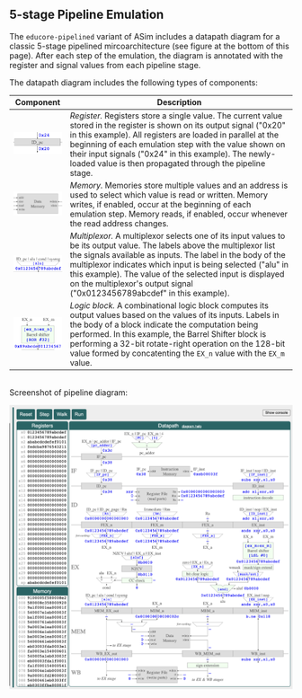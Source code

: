 ## 5-stage Pipeline Emulation

The `educore-pipelined` variant of ASim includes a datapath diagram
for a classic 5-stage pipelined mircoarchitecture (see figure at the
bottom of this page).  After each step of the emulation, the diagram
is annotated with the register and signal values from each pipeline
stage.

The datapath diagram includes the following types of components:

| Component | Description |
| --- | --- |
| <img width="150px" src="/docs/register.png"> | *Register.*  Registers store a single value. The current value stored in the register is shown on its output signal ("0x20" in this example).  All registers are loaded in parallel at the beginning of each emulation step with the value shown on their input signals ("0x24" in this example). The newly-loaded value is then propagated through the pipeline stage. |
| <img width="150px" src="/docs/memory.png"> | *Memory.*  Memories store multiple values and an address is used to select which value is read or written.  Memory writes, if enabled, occur at the beginning of each emulation step. Memory reads, if enabled, occur whenever the read address changes. |
| <img width="150px" src="/docs/mux.png"> | *Multiplexor.*  A multiplexor selects one of its input values to be its output value.  The labels above the multiplexor list the signals available as inputs.  The label in the body of the multiplexor indicates which input is being selected ("alu" in this example).  The value of the selected input is displayed on the multiplexor's output signal ("0x0123456789abcdef" in this example). |
| <img width="150px" src="/docs/logic.png"> | *Logic block.*  A combinational logic block computes its output values based on the values of its inputs.  Labels in the body of a block indicate the computation being performed.  In this example, the Barrel Shifter block is performing a 32-bit rotate-right operation on the 128-bit value formed by concatenting the `EX_n` value with the `EX_m` value. |

<br>Screenshot of pipeline diagram:

<img src="/docs/pipeline.png">
